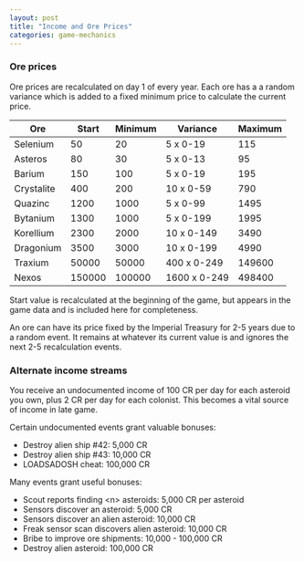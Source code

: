 ```yaml
---
layout: post
title: "Income and Ore Prices"
categories: game-mechanics
---
```


### Ore prices
Ore prices are recalculated on day 1 of every year. Each ore has a
a random variance which is added to a fixed minimum price
to calculate the current price.

| Ore        | Start  | Minimum | Variance     | Maximum |
|------------|--------|---------|--------------|---------|
| Selenium   | 50     | 20      | 5    x 0-19  | 115     |
| Asteros    | 80     | 30      | 5    x 0-13  | 95      |
| Barium     | 150    | 100     | 5    x 0-19  | 195     |
| Crystalite | 400    | 200     | 10   x 0-59  | 790     |
| Quazinc    | 1200   | 1000    | 5    x 0-99  | 1495    |
| Bytanium   | 1300   | 1000    | 5    x 0-199 | 1995    |
| Korellium  | 2300   | 2000    | 10   x 0-149 | 3490    |
| Dragonium  | 3500   | 3000    | 10   x 0-199 | 4990    |
| Traxium    | 50000  | 50000   | 400  x 0-249 | 149600  |
| Nexos      | 150000 | 100000  | 1600 x 0-249 | 498400  |

Start value is recalculated at the beginning of the game, but appears in
the game data and is included here for completeness.

An ore can have its price fixed by the Imperial Treasury for 2-5 years
due to a random event. It remains at whatever its current value is
and ignores the next 2-5 recalculation events.

### Alternate income streams
You receive an undocumented income of 100 CR per day for each
asteroid you own, plus 2 CR per day for each colonist. This becomes a
vital source of income in late game.

Certain undocumented events grant valuable bonuses:

- Destroy alien ship #42: 5,000 CR
- Destroy alien ship #43: 10,000 CR
- LOADSADOSH cheat: 100,000 CR

Many events grant useful bonuses:

- Scout reports finding &lt;n&gt; asteroids: 5,000 CR per asteroid
- Sensors discover an asteroid: 5,000 CR
- Sensors discover an alien asteroid: 10,000 CR
- Freak sensor scan discovers alien asteroid: 10,000 CR
- Bribe to improve ore shipments: 10,000 - 100,000 CR
- Destroy alien asteroid: 100,000 CR

